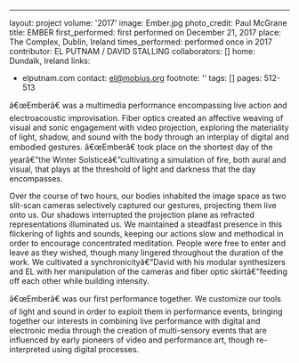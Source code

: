 ---
layout: project
volume: '2017'
image: Ember.jpg
photo_credit: Paul McGrane
title: EMBER
first_performed: first performed on December 21, 2017
place: The Complex, Dublin, Ireland
times_performed: performed once in 2017
contributor: EL PUTNAM / DAVID STALLING
collaborators: []
home: Dundalk, Ireland
links:
- elputnam.com
contact: el@mobius.org
footnote: ''
tags: []
pages: 512-513



â€œEmberâ€ was a multimedia performance encompassing live action and electroacoustic improvisation. Fiber optics created an affective weaving of visual and sonic engagement with video projection, exploring the materiality of light, shadow, and sound with the body through an interplay of digital and embodied gestures. â€œEmberâ€ took place on the shortest day of the yearâ€”the Winter Solsticeâ€”cultivating a simulation of fire, both aural and visual, that plays at the threshold of light and darkness that the day encompasses.

Over the course of two hours, our bodies inhabited the image space as two slit-scan cameras selectively captured our gestures, projecting them live onto us. Our shadows interrupted the projection plane as refracted representations illuminated us. We maintained a steadfast presence in this flickering of lights and sounds, keeping our actions slow and methodical in order to encourage concentrated meditation. People were free to enter and leave as they wished, though many lingered throughout the duration of the work. We cultivated a synchronicityâ€”David with his modular synthesizers and EL with her manipulation of the cameras and fiber optic skirtâ€”feeding off each other while building intensity.

â€œEmberâ€ was our first performance together. We customize our tools of light and sound in order to exploit them in performance events, bringing together our interests in combining live performance with digital and electronic media through the creation of multi-sensory events that are influenced by early pioneers of video and performance art, though re-interpreted using digital processes.
